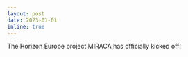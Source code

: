 ```yaml
---
layout: post
date: 2023-01-01
inline: true
---
```


The Horizon Europe project MIRACA has officially kicked off!